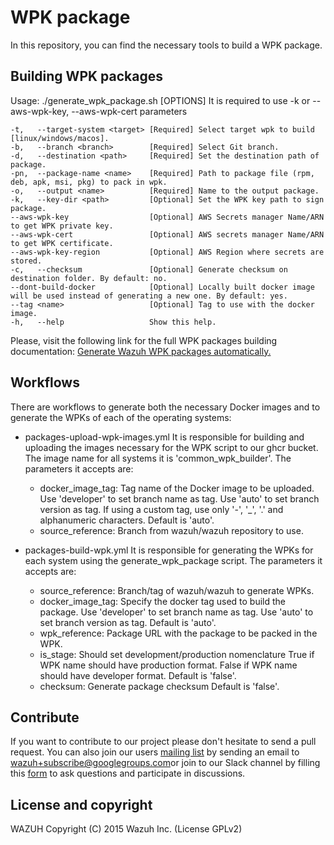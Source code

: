 # WPK package

In this repository, you can find the necessary tools to build a WPK package.

## Building WPK packages

Usage: ./generate_wpk_package.sh [OPTIONS]
It is required to use -k or --aws-wpk-key, --aws-wpk-cert parameters

    -t,   --target-system <target> [Required] Select target wpk to build [linux/windows/macos].
    -b,   --branch <branch>        [Required] Select Git branch.
    -d,   --destination <path>     [Required] Set the destination path of package.
    -pn,  --package-name <name>    [Required] Path to package file (rpm, deb, apk, msi, pkg) to pack in wpk.
    -o,   --output <name>          [Required] Name to the output package.
    -k,   --key-dir <path>         [Optional] Set the WPK key path to sign package.
    --aws-wpk-key                  [Optional] AWS Secrets manager Name/ARN to get WPK private key.
    --aws-wpk-cert                 [Optional] AWS secrets manager Name/ARN to get WPK certificate.
    --aws-wpk-key-region           [Optional] AWS Region where secrets are stored.
    -c,   --checksum               [Optional] Generate checksum on destination folder. By default: no.
    --dont-build-docker            [Optional] Locally built docker image will be used instead of generating a new one. By default: yes.
    --tag <name>                   [Optional] Tag to use with the docker image.
    -h,   --help                   Show this help.

Please, visit the following link for the full WPK packages building documentation: [Generate Wazuh WPK packages automatically.](https://documentation.wazuh.com/current/development/packaging/generate-wpk-package.html)

## Workflows

There are workflows to generate both the necessary Docker images and to generate the WPKs of each of the operating systems:

- packages-upload-wpk-images.yml
It is responsible for building and uploading the images necessary for the WPK script to our ghcr bucket. The image name for all systems it is 'common_wpk_builder'. The parameters it accepts are:
  - docker_image_tag:
          Tag name of the Docker image to be uploaded.
          Use 'developer' to set branch name as tag.
          Use 'auto' to set branch version as tag.
          If using a custom tag, use only '-', '_', '.' and alphanumeric characters.
          Default is 'auto'.
  - source_reference:
          Branch from wazuh/wazuh repository to use.

- packages-build-wpk.yml
It is responsible for generating the WPKs for each system using the generate_wpk_package script. The parameters it accepts are:
  - source_reference:
          Branch/tag of wazuh/wazuh to generate WPKs.
  - docker_image_tag:
          Specify the docker tag used to build the package.
          Use 'developer' to set branch name as tag.
          Use 'auto' to set branch version as tag.
          Default is 'auto'.
  - wpk_reference:
          Package URL with the package to be packed in the WPK.
  - is_stage:
          Should set development/production nomenclature
          True if WPK name should have production format.
          False if WPK name should have developer format.
          Default is 'false'.
  - checksum:
          Generate package checksum
          Default is 'false'.

## Contribute

If you want to contribute to our project please don't hesitate to send a pull request. You can also join our users [mailing list](https://groups.google.com/d/forum/wazuh) by sending an email to [wazuh+subscribe@googlegroups.com](mailto:wazuh+subscribe@googlegroups.com)or join to our Slack channel by filling this [form](https://wazuh.com/community/join-us-on-slack/) to ask questions and participate in discussions.

## License and copyright

WAZUH
Copyright (C) 2015 Wazuh Inc.  (License GPLv2)
